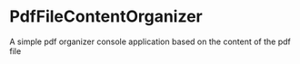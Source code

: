# PdfFileContentOrganizer
A simple pdf organizer console application based on the content of the pdf file
